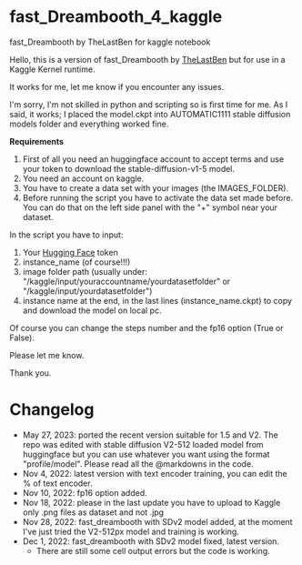 # fast_Dreambooth_4_kaggle
fast_Dreambooth by TheLastBen for kaggle notebook

Hello,
this is a version of fast_Dreambooth by [TheLastBen](https://github.com/TheLastBen) but for use in a Kaggle Kernel runtime.

It works for me, let me know if you encounter any issues.

I'm sorry, I'm not skilled in python and scripting so is first time for me. As I said, it works; I placed the model.ckpt into AUTOMATIC1111 stable diffusion models folder and everything worked fine.

**Requirements**

1. First of all you need an huggingface account to accept terms and use your token to download the stable-diffusion-v1-5 model.
2. You need an account on kaggle.
3. You have to create a data set with your images (the IMAGES_FOLDER).
4. Before running the script you have to activate the data set made before. You can do that on the left side panel with the "+" symbol near your dataset.

In the script you have to input: 
1. Your [Hugging Face](https://huggingface.co) token
2. instance_name (of course!!!)
3. image folder path (usually under: "/kaggle/input/youraccountname/yourdatasetfolder" or "/kaggle/input/yourdatasetfolder")
4. instance name at the end, in the last lines (instance_name.ckpt) to copy and download the model on local pc.

Of course you can change the steps number and the fp16 option (True or False). 

Please let me know. 

Thank you.

# Changelog
- May 27, 2023: ported the recent version suitable for 1.5 and V2. The repo was edited with stable diffusion V2-512 loaded model from huggingface but you can  use whatever you want using the format "profile/model". Please read all the @markdowns in the code.
- Nov 4, 2022: latest version with text encoder training, you can edit the % of text encoder.
- Nov 10, 2022: fp16 option added.
- Nov 18, 2022: please in the last update you have to upload to Kaggle only .png files as dataset and not .jpg
- Nov 28, 2022: fast_dreambooth with SDv2 model added, at the moment I've just tried the V2-512px model and training is working.
- Dec 1, 2022: fast_dreambooth with SDv2 model fixed, latest version.
  - There are still some cell output errors but the code is working. 
